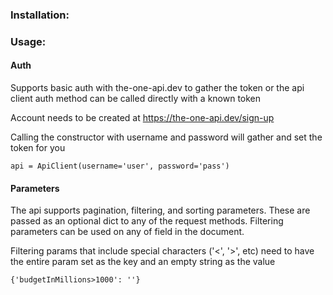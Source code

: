 ### Installation:



### Usage:

#### Auth
Supports basic auth with the-one-api.dev to gather the token or
the api client auth method can be called directly with a known token

Account needs to be created at https://the-one-api.dev/sign-up

Calling the constructor with username and password will gather and set the token for you

`api = ApiClient(username='user', password='pass') `

#### Parameters
The api supports pagination, filtering, and sorting parameters. 
These are passed as an optional dict to any of the request methods.
Filtering parameters can be used on any of field in the document.

Filtering params that include special characters ('<', '>', etc) need
to have the entire param set as the key and an empty string as the value

`{'budgetInMillions>1000': ''}`

